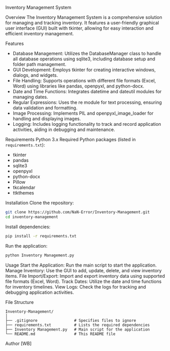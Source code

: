 Inventory Management System


Overview
The Inventory Management System is a comprehensive solution for managing and tracking inventory. It features a user-friendly graphical user interface (GUI) built with tkinter, allowing for easy interaction and efficient inventory management.


Features
- Database Management: Utilizes the DatabaseManager class to handle all database operations using sqlite3, including database setup and folder path management.
- GUI Development: Employs tkinter for creating interactive windows, dialogs, and widgets.
- File Handling: Supports operations with different file formats (Excel, Word) using libraries like pandas, openpyxl, and python-docx.
- Date and Time Functions: Integrates datetime and dateutil modules for managing dates.
- Regular Expressions: Uses the re module for text processing, ensuring data validation and formatting.
- Image Processing: Implements PIL and openpyxl_image_loader for handling and displaying images.
- Logging: Includes logging functionality to track and record application activities, aiding in debugging and maintenance.


Requirements
Python 3.x
Required Python packages (listed in `requirements.txt`):
  - tkinter
  - pandas
  - sqlite3
  - openpyxl
  - python-docx
  - Pillow
  - tkcalendar
  - ttkthemes
 

Installation
Clone the repository:
```sh
git clone https://github.com/NaN-Error/Inventory-Management.git
cd inventory-management
```
Install dependencies:
```sh
pip install -r requirements.txt
```
Run the application:
```sh
python Inventory Management.py
```

Usage
Start the Application: Run the main script to start the application.
Manage Inventory: Use the GUI to add, update, delete, and view inventory items.
File Import/Export: Import and export inventory data using supported file formats (Excel, Word).
Track Dates: Utilize the date and time functions for inventory timelines.
View Logs: Check the logs for tracking and debugging application activities.


File Structure
```
Inventory-Management/
│
├── .gitignore                # Specifies files to ignore
├── requirements.txt          # Lists the required dependencies
├── Inventory Management.py   # Main script for the application
└── README.md                 # This README file
```


Author
[WB]

